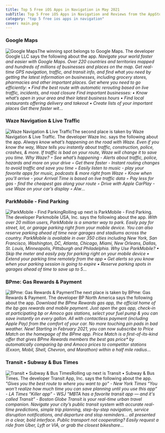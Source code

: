 ```yaml
---
title: Top 5 Free iOS Apps in Navigation in May 2021
subTitle: Top 5 Free iOS Apps in Navigation and Reviews from the AppStore in May 2021.
category: "top 5 free ios apps in navigation"
cover: main.png
---
```


### Google Maps

![Google Maps](https://is4-ssl.mzstatic.com/image/thumb/Purple125/v4/23/fe/f1/23fef130-cf74-1383-6665-1916cdb29e98/logo_maps_ios_color-0-0-1x_U007emarketing-0-0-0-6-0-0-sRGB-0-0-0-GLES2_U002c0-512MB-85-220-0-0.png/100x100bb.png)The winning spot belongs to Google Maps. The developer Google LLC says the following about the app. _Navigate your world faster and easier with Google Maps. Over 220 countries and territories mapped and hundreds of millions of businesses and places on the map. Get real-time GPS navigation, traffic, and transit info, and find what you need by getting the latest information on businesses, including grocery stores, pharmacies and other important places.  Get where you need to go efficiently: • Find the best route with automatic rerouting based on live traffic, incidents, and road closure  Find important businesses: • Know what’s open in your area and their latest business hours • Find local restaurants offering delivery and takeout • Create lists of your important places   Get there faster wit_...

### Waze Navigation & Live Traffic

![Waze Navigation & Live Traffic](https://is2-ssl.mzstatic.com/image/thumb/Purple114/v4/a5/c1/5f/a5c15f53-4e52-4098-9bf7-3a50d00ea582/AppIcon-0-0-1x_U007emarketing-0-0-0-7-0-0-sRGB-0-0-0-GLES2_U002c0-512MB-85-220-0-0.png/100x100bb.png)The second place is taken by Waze Navigation & Live Traffic. The developer Waze Inc. says the following about the app. _Always know what’s happening on the road with Waze. Even if you know the way, Waze tells you instantly about traffic, construction, police, crashes, & more. If traffic is bad on your route, Waze will change it to save you time.  Why Waze? ◦ See what’s happening - Alerts about traffic, police, hazards and more on your drive ◦ Get there faster - Instant routing changes to avoid traffic and save you time ◦ Easily listen to music - play your favorite apps for music, podcasts & more right from Waze ◦ Know when you’ll arrive - your Arrival Time is based on live traffic data ◦ Pay less for gas - find the cheapest gas along your route ◦ Drive with Apple CarPlay - use Waze on your car’s display ◦ Alw_...

### ParkMobile - Find Parking

![ParkMobile - Find Parking](https://is2-ssl.mzstatic.com/image/thumb/Purple115/v4/0c/74/03/0c7403f8-8d8c-527f-e3af-63eb7db74dfc/AppIcon-1x_U007emarketing-0-7-0-85-220.png/100x100bb.png)Rolling up next is ParkMobile - Find Parking. The developer Parkmobile USA, Inc. says the following about the app. _With over 20 million users, ParkMobile is a smarter way to park. Easily pay for street, lot, or garage parking right from your mobile device. You can also reserve parking ahead of time near garages and stadiums across the country. ParkMobile is available in over 350 cities including New York, San Francisco, Washington, DC, Atlanta, Chicago, Miami, New Orleans, Dallas, St. Louis, Minneapolis, Pittsburgh and Philadelphia.  Why Use ParkMobile? •	Skip the meter and easily pay for parking right on your mobile device •	Extend your parking time remotely from the app •	Get alerts so you know when your parking session is going to expire •	Reserve parking spots in garages ahead of time to save up to 5_...

### BPme: Gas Rewards & Payment

![BPme: Gas Rewards & Payment](https://is1-ssl.mzstatic.com/image/thumb/Purple125/v4/00/aa/7b/00aa7b02-a397-2c7b-106b-8e1de9933453/AppIcon-0-0-1x_U007emarketing-0-0-0-5-0-0-sRGB-0-0-0-GLES2_U002c0-512MB-85-220-0-0.png/100x100bb.png)The next place is taken by BPme: Gas Rewards & Payment. The developer BP North America says the following about the app. _Download the BPme Rewards gas app, the official home of the bp gas rewards and mobile payment. Just open the gas app, check-in at participating bp or Amoco gas stations, select your fuel pump & you can save instantly on every gallon. All with contactless payment (including Apple Pay) from the comfort of your car. No more touching pin pads in bad weather. New!  Starting in February 2021, you can now subscribe to Price Match on the homepage of the BPme app.  Price Match is a first-of-its-kind offer that gives BPme Rewards members the best gas price* by automatically comparing bp and Amoco prices to competitor stations (Exxon, Mobil, Shell, Chevron, and Marathon) within a half mile radius_...

### Transit • Subway & Bus Times

![Transit • Subway & Bus Times](https://is1-ssl.mzstatic.com/image/thumb/Purple115/v4/22/a4/7e/22a47e97-92d3-48e0-eac9-7bc68d615254/AppIcon-0-0-1x_U007emarketing-0-0-0-5-0-0-sRGB-0-0-0-GLES2_U002c0-512MB-85-220-0-0.png/100x100bb.png)Rolling up next is Transit • Subway & Bus Times. The developer Transit App, Inc. says the following about the app. _"Gives you the best route to where you want to go" - New York Times “You won't realize how much time you can save planning until you use this app” - LA Times “Killer app” - WSJ  "MBTA has a favorite transit app — and it's called Transit" - Boston Globe  Transit is your real-time urban travel companion. Navigate your city’s public transit system with accurate real-time predictions, simple trip planning, step-by-step navigation, service disruption notifications, and departure and stop reminders... all presented in a clear, bold interface. Public transport not cooperating? Easily request a ride from Uber, Lyft or VIA, or grab the closest bikeshare_...

